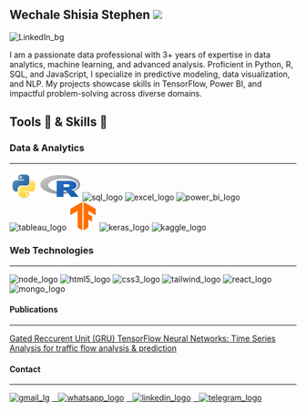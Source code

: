 ## Wechale Shisia Stephen <img src="https://raw.githubusercontent.com/MartinHeinz/MartinHeinz/master/wave.gif" width="30px">
![LinkedIn_bg](https://github.com/user-attachments/assets/f3da1f25-e2a5-43e6-a8c1-b35b5e5d7054)


I am a passionate data professional with 3+ years of expertise in data analytics, machine learning, and advanced analysis. Proficient in Python, R, SQL, and JavaScript, I specialize in predictive modeling, data visualization, and NLP. 
My projects showcase skills in TensorFlow, Power BI, and impactful problem-solving across diverse domains.

## Tools 🧰 & Skills 💼

### Data & Analytics 
---
<img src='https://github.com/devicons/devicon/blob/master/icons/python/python-original.svg' alt='python_logo' width='50' height='50'/> <img src='https://github.com/devicons/devicon/blob/master/icons/r/r-original.svg' alt='R_logo' width='70' height='50'/> <img src='https://github.com/wessware/wessware/assets/46624127/3eee364e-e00b-41e8-9588-1c4da3f33839' alt='sql_logo' width='70' height='60'/> <img src='https://www.svgrepo.com/show/373589/excel.svg' alt='excel_logo' width='50' height='50'/> <img src='https://upload.wikimedia.org/wikipedia/commons/thumb/c/cf/New_Power_BI_Logo.svg/1024px-New_Power_BI_Logo.svg.png' alt='power_bi_logo' width='50' height='50'/> <img src='https://www.svgrepo.com/show/354428/tableau-icon.svg' alt='tableau_logo' width='50' height='50'/> 
<img src='https://github.com/devicons/devicon/blob/master/icons/tensorflow/tensorflow-original.svg' alt='tensorflow_logo' width='50' height='50'/> <img src='https://upload.wikimedia.org/wikipedia/commons/thumb/a/ae/Keras_logo.svg/640px-Keras_logo.svg.png' alt='keras_logo' width='50' height='50'/> 
<img src='https://res.cloudinary.com/dyd911kmh/image/upload/v1647430873/kaggle_logo_icon_168474_4eb653edb6.png' alt='kaggle_logo' width='90' height='60'/>


### Web Technologies 
---

<img src="https://github.com/wessware/wessware/assets/46624127/b1dabccc-84c5-4c1b-a710-7c408b98b591" alt="node_logo" width="50" height="50" />

<img src="https://github.com/wessware/wessware/assets/46624127/e7721620-20ab-4f42-89f3-cd137d28f051"  alt="html5_logo" width="50" height="50" />

<img src="https://github.com/wessware/wessware/assets/46624127/59e6deb2-61dd-4389-94c1-901fa200f576"  alt="css3_logo" width="50" height="50" />

<img src="https://github.com/wessware/wessware/assets/46624127/1002b58d-2c8e-4638-af15-cde4ca31394e"  alt="tailwind_logo" width="50" height="50" />

<img src="https://github.com/wessware/wessware/assets/46624127/c9ad163f-2888-43f3-8351-738edf861114"  alt="react_logo" width="50" height="50" />

<img src="https://github.com/wessware/wessware/assets/46624127/1bcd9a2e-46bb-4905-a53c-7beaacc7ef2f"  alt="mongo_logo" width="50" height="50" />


#### Publications
---
<a href="https://www.researchgate.net/publication/366154898_Deployment_of_Time_Series_Analysis_and_the_TensorFlow_GRU_model_in_traffic_flow_prediction" target='_blank'>Gated Reccurent Unit (GRU) TensorFlow Neural Networks: Time Series Analysis for traffic flow analysis & prediction </a>

#### Contact
---
<a href='mailto:stevensheasier@gmail.com' target='_blank'> <img src='https://cdn.worldvectorlogo.com/logos/official-gmail-icon-2020-.svg' alt='gmail_lg' width='25' height='25'></a>
<a href='https://wa.me/254799762433' target='_blank'> &ensp; <img src='https://upload.wikimedia.org/wikipedia/commons/thumb/6/6b/WhatsApp.svg/2044px-WhatsApp.svg.png' alt='whatsapp_logo' width='25' height='25'/></a> <a href='https://www.linkedin.com/in/stephen-shisia-105924450/' target='_blank'> &ensp; <img src='https://upload.wikimedia.org/wikipedia/commons/thumb/e/e9/Linkedin_icon.svg/256px-Linkedin_icon.svg.png?20110609134306' alt='linkedin_logo' width='25' height='25'/></a>
<a href='https://t.me/wessware' target='_blank'> &ensp; <img src='https://upload.wikimedia.org/wikipedia/commons/thumb/8/82/Telegram_logo.svg/512px-Telegram_logo.svg.png?20220101141644' alt='telegram_logo' width='25' height='25'/></a>
